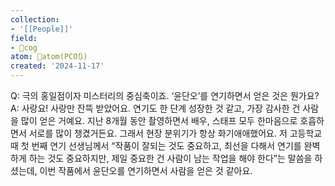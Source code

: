 ```yaml
---
collection:
- '[[People]]'
field:
- 👾cog
atom: 🧭atom(PCO🔃)
created: '2024-11-17'
---
```


Q: 극의 홍일점이자 미스터리의 중심축이죠. ‘윤단오’를 연기하면서 얻은 것은 뭔가요?  
A: 사랑요! 사랑만 잔뜩 받았어요. 연기도 한 단계 성장한 것 같고, 가장 감사한 건 사람을 많이 얻은 거예요. 지난 8개월 동안 촬영하면서 배우, 스태프 모두 한마음으로 호흡하면서 서로를 많이 챙겼거든요. 그래서 현장 분위기가 항상 화기애애했어요. 저 고등학교 때 첫 번째 연기 선생님께서 “작품이 잘되는 것도 중요하고, 최선을 다해서 연기를 완벽하게 하는 것도 중요하지만, 제일 중요한 건 사람이 남는 작업을 해야 한다”는 말씀을 하셨는데, 이번 작품에서 윤단오를 연기하면서 사람을 얻은 것 같아요.